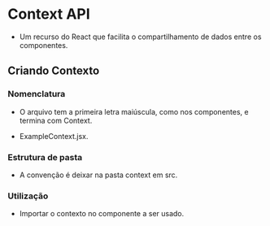 # Context API

- Um recurso do React que facilita o compartilhamento de dados entre os componentes.

## Criando Contexto

### Nomenclatura

- O arquivo tem a primeira letra maiúscula, como nos componentes, e termina com Context.

- ExampleContext.jsx.

### Estrutura de pasta

- A convenção é deixar na pasta context em src.

### Utilização

- Importar o contexto no componente a ser usado.
